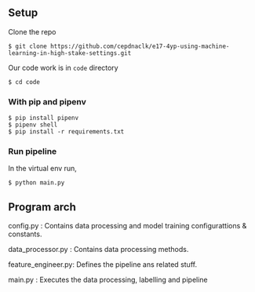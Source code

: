 ## Setup
Clone the repo
```
$ git clone https://github.com/cepdnaclk/e17-4yp-using-machine-learning-in-high-stake-settings.git
```

Our code work is in `code` directory
```
$ cd code
```
### With pip and pipenv
```
$ pip install pipenv
$ pipenv shell
$ pip install -r requirements.txt
```

### Run pipeline
In the virtual env run,
```
$ python main.py
```

## Program arch

config.py : Contains data processing and model training configurattions & constants.

data_processor.py : Contains data processing methods.

feature_engineer.py: Defines the pipeline ans related stuff.

main.py : Executes the data processing, labelling and pipeline


